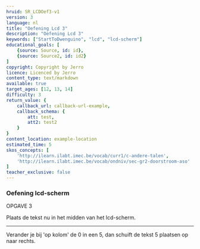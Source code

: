 ```yaml
---
hruid: SR_LCDOef3-v1
version: 3
language: nl
title: "Oefening Lcd 3"
description: "Oefening Lcd 3"
keywords: ["StartToDwenguino", "lcd", "lcd-scherm"]
educational_goals: [
    {source: Source, id: id}, 
    {source: Source2, id: id2}
]
copyright: Copyright by Jerro
licence: Licenced by Jerro
content_type: text/markdown
available: true
target_ages: [12, 13, 14]
difficulty: 3
return_value: {
    callback_url: callback-url-example,
    callback_schema: {
        att: test,
        att2: test2
    }
}
content_location: example-location
estimated_time: 5
skos_concepts: [
    'http://ilearn.ilabt.imec.be/vocab/curr1/c-andere-talen', 
    'http://ilearn.ilabt.imec.be/vocab/ondniv/sec-gr2-doorstroom-aso'
]
teacher_exclusive: false
---
```


### Oefening lcd-scherm

OPGAVE 3

Plaats de tekst nu in het midden van het lcd-scherm.  

---

Verander je bij 'op kolom' de 0 in een 5, dan schuift de tekst 5 plaatsen op naar rechts.